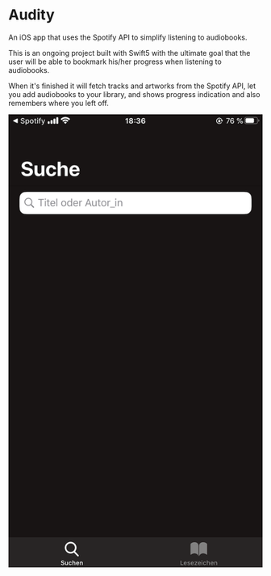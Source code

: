 # Audity
An iOS app that uses the Spotify API to simplify listening to audiobooks. 


This is an ongoing project built with Swift5 with the ultimate goal that the user will be able to bookmark his/her progress when listening to audiobooks. 

When it's finished it will fetch tracks and artworks from the Spotify API, let you add audiobooks to your library, and shows progress indication and also remembers where you left off. 


![search](https://github.com/JuliaZamaitat/audity/blob/master/Audity/screenshots/search.png)
